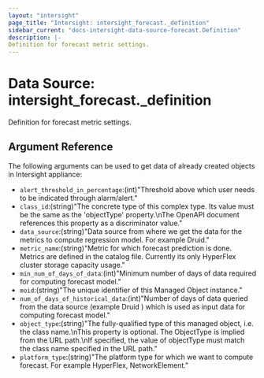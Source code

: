 ```yaml
---
layout: "intersight"
page_title: "Intersight: intersight_forecast._definition"
sidebar_current: "docs-intersight-data-source-forecast.Definition"
description: |-
Definition for forecast metric settings.
---
```


# Data Source: intersight_forecast._definition
Definition for forecast metric settings.
## Argument Reference
The following arguments can be used to get data of already created objects in Intersight appliance:
* `alert_threshold_in_percentage`:(int)"Threshold above which user needs to be indicated through alarm/alert."
* `class_id`:(string)"The concrete type of this complex type. Its value must be the same as the 'objectType' property.\nThe OpenAPI document references this property as a discriminator value."
* `data_source`:(string)"Data source from where we get the data for the metrics to compute regression model. For example Druid."
* `metric_name`:(string)"Metric for which forecast prediction is done. Metrics are defined in the catalog file. Currently its only HyperFlex cluster storage capacity usage."
* `min_num_of_days_of_data`:(int)"Minimum number of days of data required for computing forecast model."
* `moid`:(string)"The unique identifier of this Managed Object instance."
* `num_of_days_of_historical_data`:(int)"Number of days of data queried from the data source (example Druid ) which is used as input data for computing forecast model."
* `object_type`:(string)"The fully-qualified type of this managed object, i.e. the class name.\nThis property is optional. The ObjectType is implied from the URL path.\nIf specified, the value of objectType must match the class name specified in the URL path."
* `platform_type`:(string)"The platform type for which we want to compute forecast. For example HyperFlex, NetworkElement."
